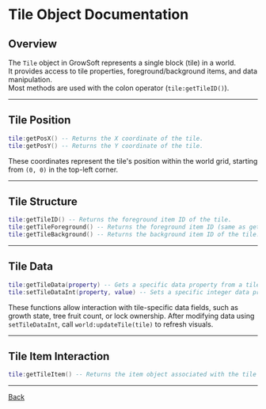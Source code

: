 # Tile Object Documentation

## Overview

The `Tile` object in GrowSoft represents a single block (tile) in a world.  
It provides access to tile properties, foreground/background items, and data manipulation.  
Most methods are used with the colon operator (`tile:getTileID()`).

---

## Tile Position

```lua
tile:getPosX() -- Returns the X coordinate of the tile.
tile:getPosY() -- Returns the Y coordinate of the tile.
````

These coordinates represent the tile's position within the world grid, starting from `(0, 0)` in the top-left corner.

---

## Tile Structure

```lua
tile:getTileID() -- Returns the foreground item ID of the tile.
tile:getTileForeground() -- Returns the foreground item ID (same as getTileID).
tile:getTileBackground() -- Returns the background item ID of the tile.
```

---

## Tile Data

```lua
tile:getTileData(property) -- Gets a specific data property from a tile.
tile:setTileDataInt(property, value) -- Sets a specific integer data property on a tile.
```

These functions allow interaction with tile-specific data fields, such as growth state, tree fruit count, or lock ownership.
After modifying data using `setTileDataInt`, call `world:updateTile(tile)` to refresh visuals.

---

## Tile Item Interaction

```lua
tile:getTileItem() -- Returns the item object associated with the tile's foreground.
```

---

[Back](../README.md)
